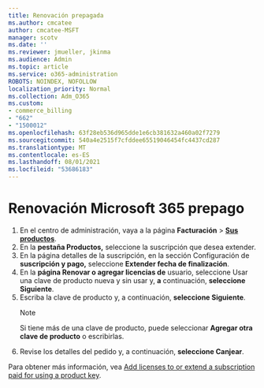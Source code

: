 ```yaml
---
title: Renovación prepagada
ms.author: cmcatee
author: cmcatee-MSFT
manager: scotv
ms.date: ''
ms.reviewer: jmueller, jkinma
ms.audience: Admin
ms.topic: article
ms.service: o365-administration
ROBOTS: NOINDEX, NOFOLLOW
localization_priority: Normal
ms.collection: Adm_O365
ms.custom:
- commerce_billing
- "662"
- "1500012"
ms.openlocfilehash: 63f28eb536d965dde1e6cb381632a460a02f7279
ms.sourcegitcommit: 540a4e2515f7cfddee65519046454fc4437cd287
ms.translationtype: MT
ms.contentlocale: es-ES
ms.lasthandoff: 08/01/2021
ms.locfileid: "53686183"
---
```

# <a name="prepaid-microsoft-365-renewal"></a>Renovación Microsoft 365 prepago

1. En el centro de administración, vaya a la página **Facturación** \> **[Sus productos](https://go.microsoft.com/fwlink/p/?linkid=842054)**.
2. En la **pestaña Productos,** seleccione la suscripción que desea extender.
3. En la página detalles de la suscripción, en la sección Configuración de **suscripción y pago,** seleccione **Extender fecha de finalización**.
4. En la **página Renovar o agregar licencias de** usuario, seleccione Usar una clave de producto nueva y sin usar y, **a** continuación, **seleccione Siguiente**.
5. Escriba la clave de producto y, a continuación, **seleccione Siguiente**.
    > [!NOTE]
    > Si tiene más de una clave de producto, puede seleccionar **Agregar otra clave de producto** o escribirlas.
6. Revise los detalles del pedido y, a continuación, **seleccione Canjear**.

Para obtener más información, vea [Add licenses to or extend a subscription paid for using a product key](/microsoft-365/commerce/licenses/add-licenses-using-product-key).